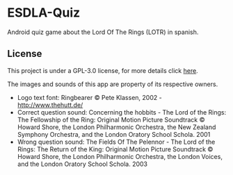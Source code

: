 # ESDLA-Quiz
Android quiz game about the Lord Of The Rings (LOTR) in spanish.

## License
This project is under a GPL-3.0 license, for more details click [here](LICENSE).

The images and sounds of this app are property of its respective owners.

- Logo text font: Ringbearer © Pete Klassen, 2002 - http://www.thehutt.de/
- Correct question sound: Concerning the hobbits - The Lord of the Rings: The Fellowship of the Ring: Original Motion Picture Soundtrack ©  Howard Shore, the London Philharmonic Orchestra, the New Zealand Symphony Orchestra, and the London Oratory School Schola. 2001
- Wrong question sound: The Fields Of The Pelennor - The Lord of the Rings: The Return of the King: Original Motion Picture Soundtrack ©  Howard Shore, the London Philharmonic Orchestra, the London Voices, and the London Oratory School Schola. 2003
